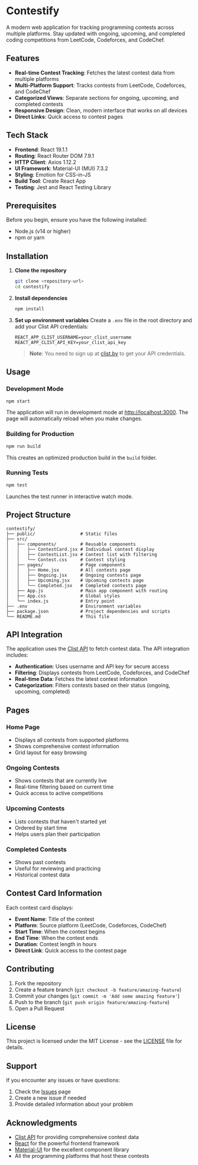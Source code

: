 # Contestify

A modern web application for tracking programming contests across multiple platforms. Stay updated with ongoing, upcoming, and completed coding competitions from LeetCode, Codeforces, and CodeChef.

## Features

- **Real-time Contest Tracking**: Fetches the latest contest data from multiple platforms
- **Multi-Platform Support**: Tracks contests from LeetCode, Codeforces, and CodeChef
- **Categorized Views**: Separate sections for ongoing, upcoming, and completed contests
- **Responsive Design**: Clean, modern interface that works on all devices
- **Direct Links**: Quick access to contest pages

## Tech Stack

- **Frontend**: React 19.1.1
- **Routing**: React Router DOM 7.9.1
- **HTTP Client**: Axios 1.12.2
- **UI Framework**: Material-UI (MUI) 7.3.2
- **Styling**: Emotion for CSS-in-JS
- **Build Tool**: Create React App
- **Testing**: Jest and React Testing Library

## Prerequisites

Before you begin, ensure you have the following installed:
- Node.js (v14 or higher)
- npm or yarn

## Installation

1. **Clone the repository**
   ```bash
   git clone <repository-url>
   cd contestify
   ```

2. **Install dependencies**
   ```bash
   npm install
   ```

3. **Set up environment variables**
   Create a `.env` file in the root directory and add your Clist API credentials:
   ```env
   REACT_APP_CLIST_USERNAME=your_clist_username
   REACT_APP_CLIST_API_KEY=your_clist_api_key
   ```
   
   > **Note**: You need to sign up at [clist.by](https://clist.by/) to get your API credentials.

## Usage

### Development Mode

```bash
npm start
```

The application will run in development mode at [http://localhost:3000](http://localhost:3000). The page will automatically reload when you make changes.

### Building for Production

```bash
npm run build
```

This creates an optimized production build in the `build` folder.

### Running Tests

```bash
npm test
```

Launches the test runner in interactive watch mode.

## Project Structure

```
contestify/
├── public/                 # Static files
├── src/
│   ├── components/         # Reusable components
│   │   ├── ContestCard.jsx # Individual contest display
│   │   ├── ContestList.jsx # Contest list with filtering
│   │   └── Contest.css     # Contest styling
│   ├── pages/              # Page components
│   │   ├── Home.jsx        # All contests page
│   │   ├── Ongoing.jsx     # Ongoing contests page
│   │   ├── Upcoming.jsx    # Upcoming contests page
│   │   └── Completed.jsx   # Completed contests page
│   ├── App.js              # Main app component with routing
│   ├── App.css             # Global styles
│   └── index.js            # Entry point
├── .env                    # Environment variables
├── package.json            # Project dependencies and scripts
└── README.md               # This file
```

## API Integration

The application uses the [Clist API](https://clist.by/api/v2/) to fetch contest data. The API integration includes:

- **Authentication**: Uses username and API key for secure access
- **Filtering**: Displays contests from LeetCode, Codeforces, and CodeChef
- **Real-time Data**: Fetches the latest contest information
- **Categorization**: Filters contests based on their status (ongoing, upcoming, completed)

## Pages

### Home Page
- Displays all contests from supported platforms
- Shows comprehensive contest information
- Grid layout for easy browsing

### Ongoing Contests
- Shows contests that are currently live
- Real-time filtering based on current time
- Quick access to active competitions

### Upcoming Contests
- Lists contests that haven't started yet
- Ordered by start time
- Helps users plan their participation

### Completed Contests
- Shows past contests
- Useful for reviewing and practicing
- Historical contest data

## Contest Card Information

Each contest card displays:
- **Event Name**: Title of the contest
- **Platform**: Source platform (LeetCode, Codeforces, CodeChef)
- **Start Time**: When the contest begins
- **End Time**: When the contest ends
- **Duration**: Contest length in hours
- **Direct Link**: Quick access to the contest page

## Contributing

1. Fork the repository
2. Create a feature branch (`git checkout -b feature/amazing-feature`)
3. Commit your changes (`git commit -m 'Add some amazing feature'`)
4. Push to the branch (`git push origin feature/amazing-feature`)
5. Open a Pull Request

## License

This project is licensed under the MIT License - see the [LICENSE](LICENSE) file for details.

## Support

If you encounter any issues or have questions:
1. Check the [Issues](https://github.com/your-username/contestify/issues) page
2. Create a new issue if needed
3. Provide detailed information about your problem

## Acknowledgments

- [Clist API](https://clist.by/) for providing comprehensive contest data
- [React](https://reactjs.org/) for the powerful frontend framework
- [Material-UI](https://mui.com/) for the excellent component library
- All the programming platforms that host these contests
